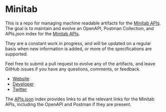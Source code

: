 # MinitabThis is a repo for managing machine readable artifacts for the [Minitab APIs](http://www.minitab.com/). The goal is to maintain and evolve an OpenAPI, Postman Collection, and APIs.json index for the [Minitab APIs](http://www.minitab.com/).They are a constant work in progress, and will be updated on a regular basis when new information is added, or more of the specifications are supported.Feel free to submit a pull request to evolve any of the artifacts, and leave GitHub issues if you have any questions, comments, or feedback.- [Website](http://www.minitab.com/)- [Developer](http://www.minitab.com/)- [Twitter](https://twitter.com/minitab)The [APIs.json](https://github.com/api-evangelist/minitab/blob/master/apis.json) index provides links to all the relevant links for the Minitab APIs, including the OpenAPI and Postman if they are present.